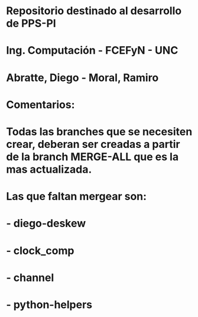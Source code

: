 # Repositorio destinado al desarrollo de PPS-PI 
# Ing. Computación - FCEFyN - UNC
# Abratte, Diego - Moral, Ramiro

# Comentarios: 
# Todas las branches que se necesiten crear, deberan ser creadas a partir de la branch MERGE-ALL que es la mas actualizada.
# Las que faltan mergear son: 
#                             - diego-deskew
#                             - clock_comp
#                             - channel
#                             - python-helpers
#
